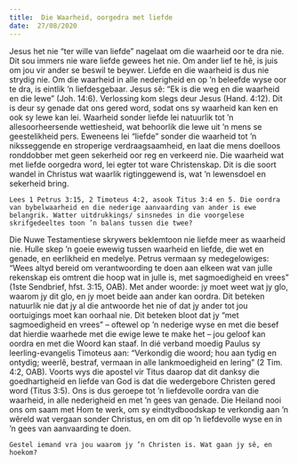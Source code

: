 ```yaml
---
title:  Die Waarheid, oorgedra met liefde
date:  27/08/2020
---
```


Jesus het nie “ter wille van liefde” nagelaat om die waarheid oor te dra nie. Dit sou immers nie ware liefde gewees het nie. Om ander lief te hê, is juis om jou vir ander se beswil te beywer. Liefde en die waarheid is dus nie strydig nie. Om die waarheid in alle nederigheid en op ’n beleefde wyse oor te dra, is eintlik ’n liefdesgebaar. Jesus sê: “Ek is die weg en die waarheid en die lewe” (Joh. 14:6). Verlossing kom slegs deur Jesus (Hand. 4:12). Dit is deur sy genade dat ons gered word, sodat ons sy waarheid kan ken en ook sy lewe kan lei. Waarheid sonder liefde lei natuurlik tot ’n allesoorheersende wettiesheid, wat behoorlik die lewe uit ’n mens se geestelikheid pers. Eweneens lei “liefde” sonder die waarheid tot ’n niksseggende en stroperige verdraagsaamheid, en laat die mens doelloos ronddobber met geen sekerheid oor reg en verkeerd nie. Die waarheid wat met liefde oorgedra word, lei egter tot ware Christenskap. Dit is die soort wandel in Christus wat waarlik rigtinggewend is, wat ’n lewensdoel en sekerheid bring.

`Lees 1 Petrus 3:15, 2 Timoteus 4:2, asook Titus 3:4 en 5. Die oordra van bybelwaarheid en die nederige aanvaarding van ander is ewe belangrik. Watter uitdrukkings/ sinsnedes in die voorgelese skrifgedeeltes toon ’n balans tussen die twee?`

Die Nuwe Testamentiese skrywers beklemtoon nie liefde meer as waarheid nie. Hulle skep ’n goeie ewewig tussen waarheid en liefde, die wet en genade, en eerlikheid en medelye. Petrus vermaan sy medegelowiges: “Wees altyd bereid om verantwoording te doen aan elkeen wat van julle rekenskap eis omtrent die hoop wat in julle is, met sagmoedigheid en vrees” (1ste Sendbrief, hfst. 3:15, OAB). Met ander woorde: jy moet weet wat jy glo, waarom jy dit glo, en jy moet beide aan ander kan oordra. Dit beteken natuurlik nie dat jy al die antwoorde het nie of dat jy ander tot jou oortuigings moet kan oorhaal nie. Dit beteken bloot dat jy “met sagmoedigheid en vrees” – oftewel op ’n nederige wyse en met die besef dat hierdie waarhede met die ewige lewe te make het – jou geloof kan oordra en met die Woord kan staaf. In dié verband moedig Paulus sy leerling-evangelis Timoteus aan: “Verkondig die woord; hou aan tydig en ontydig; weerlê, bestraf, vermaan in alle lankmoedigheid en lering” (2 Tim. 4:2, OAB). Voorts wys die apostel vir Titus daarop dat dit danksy die goedhartigheid en liefde van God is dat die wedergebore Christen gered word (Titus 3:5). Ons is dus geroepe tot ’n liefdevolle oordra van die waarheid, in alle nederigheid en met ’n gees van genade. Die Heiland nooi ons om saam met Hom te werk, om sy eindtydboodskap te verkondig aan ’n wêreld wat vergaan sonder Christus, en om dit op ’n liefdevolle wyse en in ’n gees van aanvaarding te doen.

`Gestel iemand vra jou waarom jy ’n Christen is. Wat gaan jy sê, en hoekom?`
